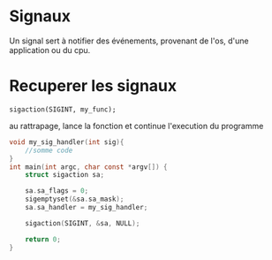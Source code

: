 # Signaux

Un signal sert à notifier des événements, provenant de l'os, d'une application ou du cpu.

# Recuperer les signaux

`sigaction(SIGINT, my_func);`

au rattrapage, lance la fonction et continue l'execution du programme

```c
void my_sig_handler(int sig){
	//somme code
}
int main(int argc, char const *argv[]) {
	struct sigaction sa;

	sa.sa_flags = 0;
	sigemptyset(&sa.sa_mask);
	sa.sa_handler = my_sig_handler;

	sigaction(SIGINT, &sa, NULL);

	return 0;
}
```

